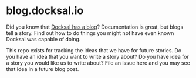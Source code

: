 # blog.docksal.io

Did you know that [Docksal has a blog](https://blog.docksal.io)? Documentation is great, but blogs tell a story. Find out how
to do things you might not have even known Docksal was capable of doing.

This repo exists for tracking the ideas that we have for future stories. Do you have an idea that you want to write a story 
about? Do you have idea for a story you would like us to write about? File an issue here and you may see that idea in a future 
blog post.
